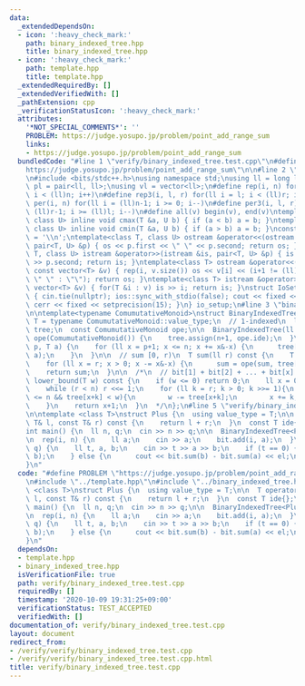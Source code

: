 ```yaml
---
data:
  _extendedDependsOn:
  - icon: ':heavy_check_mark:'
    path: binary_indexed_tree.hpp
    title: binary_indexed_tree.hpp
  - icon: ':heavy_check_mark:'
    path: template.hpp
    title: template.hpp
  _extendedRequiredBy: []
  _extendedVerifiedWith: []
  _pathExtension: cpp
  _verificationStatusIcon: ':heavy_check_mark:'
  attributes:
    '*NOT_SPECIAL_COMMENTS*': ''
    PROBLEM: https://judge.yosupo.jp/problem/point_add_range_sum
    links:
    - https://judge.yosupo.jp/problem/point_add_range_sum
  bundledCode: "#line 1 \"verify/binary_indexed_tree.test.cpp\"\n#define PROBLEM \"\
    https://judge.yosupo.jp/problem/point_add_range_sum\"\n\n#line 2 \"template.hpp\"\
    \n#include <bits/stdc++.h>\nusing namespace std;\nusing ll = long long;\nusing\
    \ pl = pair<ll, ll>;\nusing vl = vector<ll>;\n#define rep(i, n) for(ll i = 0;\
    \ i < (ll)n; i++)\n#define rep3(i, l, r) for(ll i = l; i < (ll)r; i++)\n#define\
    \ per(i, n) for(ll i = (ll)n-1; i >= 0; i--)\n#define per3(i, l, r) for(ll i =\
    \ (ll)r-1; i >= (ll)l; i--)\n#define all(v) begin(v), end(v)\ntemplate<class T,\
    \ class U> inline void cmax(T &a, U b) { if (a < b) a = b; }\ntemplate<class T,\
    \ class U> inline void cmin(T &a, U b) { if (a > b) a = b; }\nconstexpr char el\
    \ = '\\n';\ntemplate<class T, class U> ostream &operator<<(ostream &os, const\
    \ pair<T, U> &p) { os << p.first << \" \" << p.second; return os; }\ntemplate<class\
    \ T, class U> istream &operator>>(istream &is, pair<T, U> &p) { is >> p.first\
    \ >> p.second; return is; }\ntemplate<class T> ostream &operator<<(ostream &os,\
    \ const vector<T> &v) { rep(i, v.size()) os << v[i] << (i+1 != (ll)v.size() ?\
    \ \" \" : \"\"); return os; }\ntemplate<class T> istream &operator>>(istream &is,\
    \ vector<T> &v) { for(T &i : v) is >> i; return is; }\nstruct IoSetup {\n  IoSetup()\
    \ { cin.tie(nullptr); ios::sync_with_stdio(false); cout << fixed << setprecision(15);\
    \ cerr << fixed << setprecision(15); }\n} io_setup;\n#line 3 \"binary_indexed_tree.hpp\"\
    \n\ntemplate<typename ComumutativeMonoid>\nstruct BinaryIndexedTree {\n  using\
    \ T = typename ComumutativeMonoid::value_type;\n  // 1-indexed\n  ll n;\n  vector<T>\
    \ tree;\n  const ComumutativeMonoid ope;\n\n  BinaryIndexedTree(ll n_) : n(n_),\
    \ ope(ComumutativeMonoid()) {\n    tree.assign(n+1, ope.ide);\n  }\n\n  void add(ll\
    \ p, T a) {\n    for (ll x = p+1; x <= n; x += x&-x) {\n      tree[x] = ope(tree[x],\
    \ a);\n    }\n  }\n\n  // sum [0, r)\n  T sum(ll r) const {\n    T sum = ope.ide;\n\
    \    for (ll x = r; x > 0; x -= x&-x) {\n      sum = ope(sum, tree[x]);\n    }\n\
    \    return sum;\n  }\n\n  /*\n  // bit[1] + bit[2] + ... + bit[x] >= w;\n  ll\
    \ lower_bound(T w) const {\n    if (w <= 0) return 0;\n    ll x = 0, r = 1;\n\
    \    while (r < n) r <<= 1;\n    for (ll k = r; k > 0; k >>= 1){\n      if(x+k\
    \ <= n && tree[x+k] < w){\n        w -= tree[x+k];\n        x += k;\n      }\n\
    \    }\n    return x+1;\n  }\n  */\n};\n#line 5 \"verify/binary_indexed_tree.test.cpp\"\
    \n\ntemplate <class T>\nstruct Plus {\n  using value_type = T;\n\n  T operator()(const\
    \ T& l, const T& r) const {\n    return l + r;\n  }\n  const T ide{};\n};\n\n\
    int main() {\n  ll n, q;\n  cin >> n >> q;\n\n  BinaryIndexedTree<Plus<ll>> bit(n);\n\
    \n  rep(i, n) {\n    ll a;\n    cin >> a;\n    bit.add(i, a);\n  }\n\n  rep(i,\
    \ q) {\n    ll t, a, b;\n    cin >> t >> a >> b;\n    if (t == 0) {\n      bit.add(a,\
    \ b);\n    } else {\n      cout << bit.sum(b) - bit.sum(a) << el;\n    }\n  }\n\
    }\n"
  code: "#define PROBLEM \"https://judge.yosupo.jp/problem/point_add_range_sum\"\n\
    \n#include \"../template.hpp\"\n#include \"../binary_indexed_tree.hpp\"\n\ntemplate\
    \ <class T>\nstruct Plus {\n  using value_type = T;\n\n  T operator()(const T&\
    \ l, const T& r) const {\n    return l + r;\n  }\n  const T ide{};\n};\n\nint\
    \ main() {\n  ll n, q;\n  cin >> n >> q;\n\n  BinaryIndexedTree<Plus<ll>> bit(n);\n\
    \n  rep(i, n) {\n    ll a;\n    cin >> a;\n    bit.add(i, a);\n  }\n\n  rep(i,\
    \ q) {\n    ll t, a, b;\n    cin >> t >> a >> b;\n    if (t == 0) {\n      bit.add(a,\
    \ b);\n    } else {\n      cout << bit.sum(b) - bit.sum(a) << el;\n    }\n  }\n\
    }\n"
  dependsOn:
  - template.hpp
  - binary_indexed_tree.hpp
  isVerificationFile: true
  path: verify/binary_indexed_tree.test.cpp
  requiredBy: []
  timestamp: '2020-10-09 19:31:25+09:00'
  verificationStatus: TEST_ACCEPTED
  verifiedWith: []
documentation_of: verify/binary_indexed_tree.test.cpp
layout: document
redirect_from:
- /verify/verify/binary_indexed_tree.test.cpp
- /verify/verify/binary_indexed_tree.test.cpp.html
title: verify/binary_indexed_tree.test.cpp
---
```

